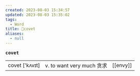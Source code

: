 ```yaml
---
created: 2023-08-03 15:34:57
updated: 2023-08-03 15:35:02
tags:
  - Word
title: 📖covet
aliases:
  - null
---
```


<pre><strong>covet</strong></pre>
|   |   |   |
|---|---|---|
|covet ['kʌvɪt]|v. to want very much 贪求|[[envy]]|